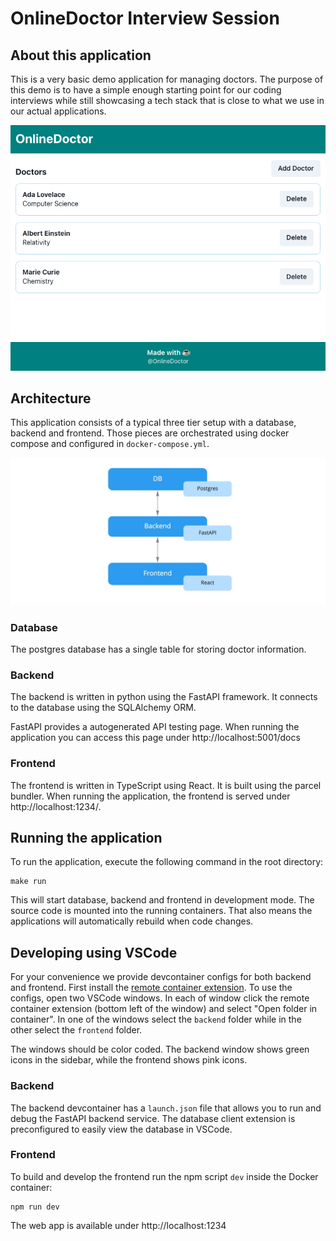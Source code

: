 # OnlineDoctor Interview Session



## About this application

This is a very basic demo application for managing doctors. The purpose
of this demo is to have a simple enough starting point for our coding
interviews while still showcasing a tech stack that is close to what
we use in our actual applications. 

![Screenshot of the demo application](./docs/screenshot_doctor_list.png)

## Architecture

This application consists of a typical three tier setup with a
database, backend and frontend. Those pieces are orchestrated
using docker compose and configured in `docker-compose.yml`.

![Architecture diagram of demo application](./docs/demo_app_architecture.jpg)

### Database
The postgres database has a single table for storing doctor information. 

### Backend
The backend is written in python using the FastAPI framework. It connects
to the database using the SQLAlchemy ORM.

FastAPI provides a autogenerated API testing page. When running the application
you can access this page under http://localhost:5001/docs

### Frontend
The frontend is written in TypeScript using React. It is built using the
parcel bundler. When running the application, the frontend is served under http://localhost:1234/.


## Running the application
To run the application, execute the following command in the root directory:

```
make run
```

This will start database, backend and frontend in development mode. The source
code is mounted into the running containers. That also means the applications will
automatically rebuild when code changes.

## Developing using VSCode

For your convenience we provide devcontainer configs for both
backend and frontend. First install the [remote container extension](https://marketplace.visualstudio.com/items?itemName=ms-vscode-remote.remote-containers). To use the configs, open two VSCode windows.
In each of window click the remote container extension (bottom left of the window) and select "Open folder in container".
In one of the windows select the `backend` folder while in the other select the `frontend` folder.

The windows should be color coded. The backend window shows green icons in the sidebar, while the frontend shows pink icons.

### Backend

The backend devcontainer has a `launch.json` file that allows you to run and debug the FastAPI backend service. The 
database client extension is preconfigured to easily view the database in VSCode.


### Frontend

To build and develop the frontend run the npm script `dev` inside the Docker container:
```
npm run dev
```

The web app is available under http://localhost:1234
